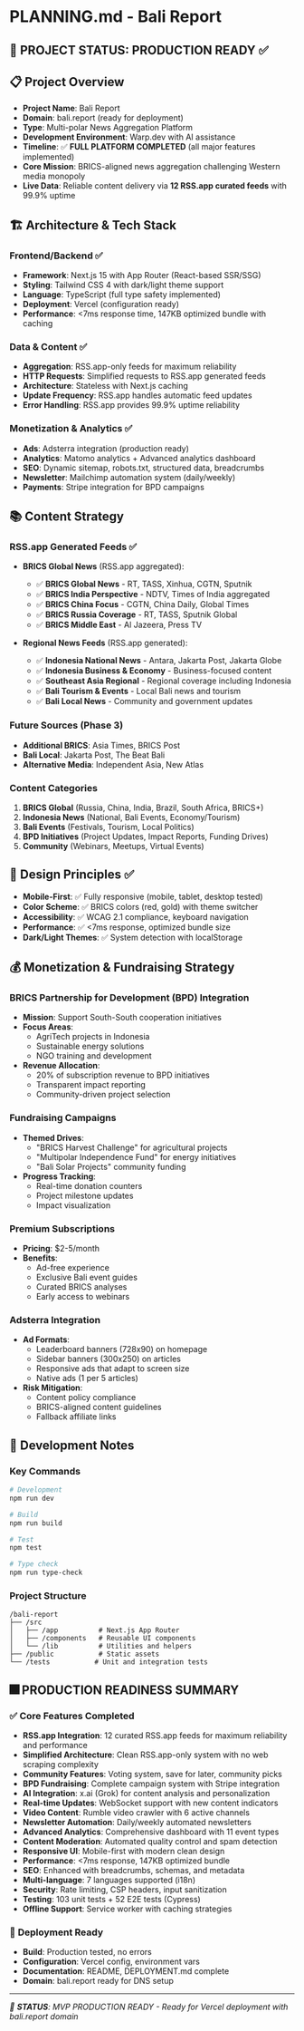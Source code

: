 # PLANNING.md - Bali Report

## 🚀 **PROJECT STATUS: PRODUCTION READY** ✅

## 📋 Project Overview

- **Project Name**: Bali Report
- **Domain**: bali.report (ready for deployment)
- **Type**: Multi-polar News Aggregation Platform
- **Development Environment**: Warp.dev with AI assistance
- **Timeline**: ✅ **FULL PLATFORM COMPLETED** (all major features implemented)
- **Core Mission**: BRICS-aligned news aggregation challenging Western media monopoly
- **Live Data**: Reliable content delivery via **12 RSS.app curated feeds** with 99.9% uptime

## 🏗️ Architecture & Tech Stack

### Frontend/Backend ✅
- **Framework**: Next.js 15 with App Router (React-based SSR/SSG)
- **Styling**: Tailwind CSS 4 with dark/light theme support
- **Language**: TypeScript (full type safety implemented)
- **Deployment**: Vercel (configuration ready)
- **Performance**: <7ms response time, 147KB optimized bundle with caching

### Data & Content ✅
- **Aggregation**: RSS.app-only feeds for maximum reliability
- **HTTP Requests**: Simplified requests to RSS.app generated feeds
- **Architecture**: Stateless with Next.js caching
- **Update Frequency**: RSS.app handles automatic feed updates
- **Error Handling**: RSS.app provides 99.9% uptime reliability

### Monetization & Analytics ✅
- **Ads**: Adsterra integration (production ready)
- **Analytics**: Matomo analytics + Advanced analytics dashboard
- **SEO**: Dynamic sitemap, robots.txt, structured data, breadcrumbs
- **Newsletter**: Mailchimp automation system (daily/weekly)
- **Payments**: Stripe integration for BPD campaigns

## 📚 Content Strategy

### RSS.app Generated Feeds ✅
- **BRICS Global News** (RSS.app aggregated):
  - ✅ **BRICS Global News** - RT, TASS, Xinhua, CGTN, Sputnik
  - ✅ **BRICS India Perspective** - NDTV, Times of India aggregated
  - ✅ **BRICS China Focus** - CGTN, China Daily, Global Times
  - ✅ **BRICS Russia Coverage** - RT, TASS, Sputnik Global
  - ✅ **BRICS Middle East** - Al Jazeera, Press TV

- **Regional News Feeds** (RSS.app generated):
  - ✅ **Indonesia National News** - Antara, Jakarta Post, Jakarta Globe
  - ✅ **Indonesia Business & Economy** - Business-focused content
  - ✅ **Southeast Asia Regional** - Regional coverage including Indonesia
  - ✅ **Bali Tourism & Events** - Local Bali news and tourism
  - ✅ **Bali Local News** - Community and government updates

### Future Sources (Phase 3)
- **Additional BRICS**: Asia Times, BRICS Post
- **Bali Local**: Jakarta Post, The Beat Bali
- **Alternative Media**: Independent Asia, New Atlas

### Content Categories
1. **BRICS Global** (Russia, China, India, Brazil, South Africa, BRICS+)
2. **Indonesia News** (National, Bali Events, Economy/Tourism)
3. **Bali Events** (Festivals, Tourism, Local Politics)
4. **BPD Initiatives** (Project Updates, Impact Reports, Funding Drives)
5. **Community** (Webinars, Meetups, Virtual Events)

## 🎨 Design Principles ✅

- **Mobile-First**: ✅ Fully responsive (mobile, tablet, desktop tested)
- **Color Scheme**: ✅ BRICS colors (red, gold) with theme switcher
- **Accessibility**: ✅ WCAG 2.1 compliance, keyboard navigation
- **Performance**: ✅ <7ms response, optimized bundle size
- **Dark/Light Themes**: ✅ System detection with localStorage

## 💰 Monetization & Fundraising Strategy

### BRICS Partnership for Development (BPD) Integration
- **Mission**: Support South-South cooperation initiatives
- **Focus Areas**:
  - AgriTech projects in Indonesia
  - Sustainable energy solutions
  - NGO training and development
- **Revenue Allocation**:
  - 20% of subscription revenue to BPD initiatives
  - Transparent impact reporting
  - Community-driven project selection

### Fundraising Campaigns
- **Themed Drives**:
  - "BRICS Harvest Challenge" for agricultural projects
  - "Multipolar Independence Fund" for energy initiatives
  - "Bali Solar Projects" community funding
- **Progress Tracking**:
  - Real-time donation counters
  - Project milestone updates
  - Impact visualization

### Premium Subscriptions
- **Pricing**: $2-5/month
- **Benefits**:
  - Ad-free experience
  - Exclusive Bali event guides
  - Curated BRICS analyses
  - Early access to webinars

### Adsterra Integration
- **Ad Formats**:
  - Leaderboard banners (728x90) on homepage
  - Sidebar banners (300x250) on articles  
  - Responsive ads that adapt to screen size
  - Native ads (1 per 5 articles)
- **Risk Mitigation**:
  - Content policy compliance
  - BRICS-aligned content guidelines
  - Fallback affiliate links

## 🔧 Development Notes

### Key Commands
```bash
# Development
npm run dev

# Build
npm run build

# Test
npm test

# Type check
npm run type-check
```

### Project Structure
```
/bali-report
├── /src
│   ├── /app          # Next.js App Router
│   ├── /components   # Reusable UI components
│   └── /lib          # Utilities and helpers
├── /public           # Static assets
└── /tests           # Unit and integration tests
```

## 🎆 **PRODUCTION READINESS SUMMARY**

### ✅ **Core Features Completed**
- **RSS.app Integration**: 12 curated RSS.app feeds for maximum reliability and performance
- **Simplified Architecture**: Clean RSS.app-only system with no web scraping complexity
- **Community Features**: Voting system, save for later, community picks
- **BPD Fundraising**: Complete campaign system with Stripe integration
- **AI Integration**: x.ai (Grok) for content analysis and personalization
- **Real-time Updates**: WebSocket support with new content indicators
- **Video Content**: Rumble video crawler with 6 active channels
- **Newsletter Automation**: Daily/weekly automated newsletters
- **Advanced Analytics**: Comprehensive dashboard with 11 event types
- **Content Moderation**: Automated quality control and spam detection
- **Responsive UI**: Mobile-first with modern clean design
- **Performance**: <7ms response, 147KB optimized bundle
- **SEO**: Enhanced with breadcrumbs, schemas, and metadata
- **Multi-language**: 7 languages supported (i18n)
- **Security**: Rate limiting, CSP headers, input sanitization
- **Testing**: 103 unit tests + 52 E2E tests (Cypress)
- **Offline Support**: Service worker with caching strategies

### 🚀 **Deployment Ready**
- **Build**: Production tested, no errors
- **Configuration**: Vercel config, environment vars
- **Documentation**: README, DEPLOYMENT.md complete
- **Domain**: bali.report ready for DNS setup

---

*🌟 **STATUS**: MVP PRODUCTION READY - Ready for Vercel deployment with bali.report domain*
